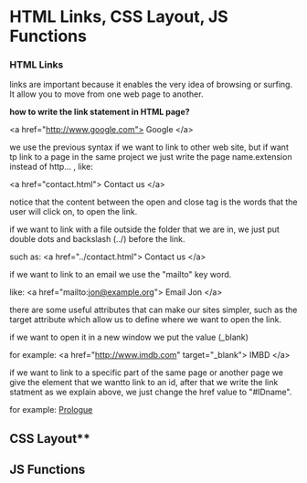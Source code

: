 # HTML Links, CSS Layout, JS Functions

### HTML Links
links are important because it enables the very idea of browsing or surfing. It allow you to move from one web page to another.

**how to write the link statement in HTML page?**

\<a href="http://www.google.com"> Google \</a>

we use the previous syntax if we want to link to other web site, but if want tp link to a page in the same project we just write the  page name.extension instead of http... , like:

\<a href="contact.html"> Contact us \</a>

notice that the content between the open and close tag is the words that the user will click on, to open the link. 

if we want to link with a file outside the folder that we are in, we just put double dots and backslash (../) before the link.

such as: \<a href="../contact.html"> Contact us \</a>

if we want to link to an email we use the "mailto" key word.

like: \<a href="mailto:jon@example.org"> Email Jon \</a> 

there are some useful attributes that can make our sites simpler, such as the target attribute which allow us to define where we want to open the link.

if we want to open it in a new window we put the value (_blank)

for example: \<a href="http://www.imdb.com" target="_blank"> IMBD \</a>

if we want to link to a specific part of the same page or another page we give the element that we wantto link to an id, after that we write the link statment as we explain above, we just change the href value to "#IDname".

for example: <a href="#prologue">Prologue</a>



## CSS Layout**


## JS Functions
